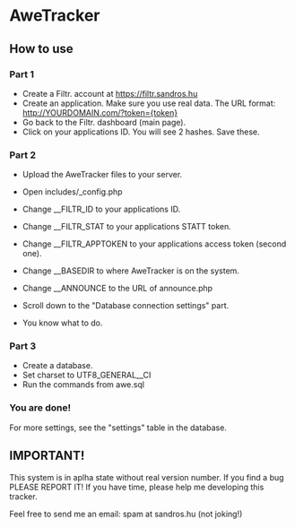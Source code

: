 AweTracker
==========

## How to use

### Part 1
- Create a Filtr. account at https://filtr.sandros.hu
- Create an application. Make sure you use real data. The URL format: http://YOURDOMAIN.com/?token={token}
- Go back to the Filtr. dashboard (main page).
- Click on your applications ID. You will see 2 hashes. Save these.

### Part 2
- Upload the AweTracker files to your server.
- Open includes/_config.php

- Change __FILTR_ID to your applications ID.
- Change __FILTR_STAT to your applications STATT token.
- Change __FILTR_APPTOKEN to your applications access token (second one).

- Change __BASEDIR to where AweTracker is on the system.
- Change __ANNOUNCE to the URL of announce.php

- Scroll down to the "Database connection settings" part.
- You know what to do.

### Part 3
- Create a database.
- Set charset to UTF8_GENERAL__CI
- Run the commands from awe.sql

### You are done!
For more settings, see the "settings" table in the database.

## IMPORTANT!
This system is in aplha state without real version number.
If you find a bug PLEASE REPORT IT!
If you have time, please help me developing this tracker.

Feel free to send me an email: spam at sandros.hu (not joking!)
